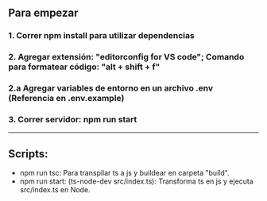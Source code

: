 ## Para empezar
### 1. Correr npm install para utilizar dependencias

### 2. Agregar extensión: "editorconfig for VS code"; Comando para formatear código: "alt + shift + f"

### 2.a Agregar variables de entorno en un archivo .env (Referencia en .env.example)

### 3. Correr servidor: npm run start

-------------------------------------------------------------------------------------------------------
## Scripts:
 * npm run tsc: Para transpilar ts a js y buildear en carpeta "build".
 * npm run start: (ts-node-dev src/index.ts): Transforma ts en js y ejecuta src/index.ts en Node.

